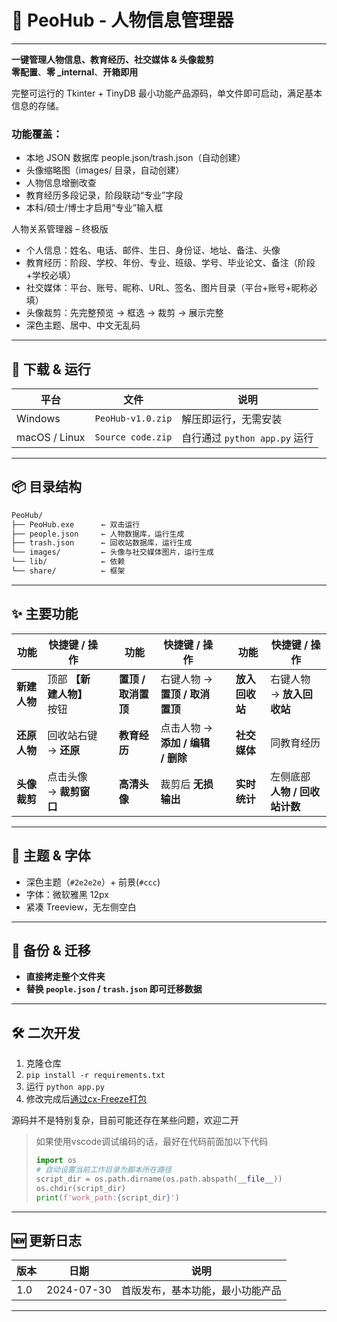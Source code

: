 # 📁 PeoHub - 人物信息管理器
---

**一键管理人物信息、教育经历、社交媒体 & 头像裁剪**  
**零配置**、**零 _internal**、**开箱即用**

完整可运行的 Tkinter + TinyDB 最小功能产品源码，单文件即可启动，满足基本信息的存储。

### 功能覆盖：

* 本地 JSON 数据库 people.json/trash.json（自动创建）
* 头像缩略图（images/ 目录，自动创建）
* 人物信息增删改查
* 教育经历多段记录，阶段联动“专业”字段
* 本科/硕士/博士才启用“专业”输入框

人物关系管理器 – 终极版
- 个人信息：姓名、电话、邮件、生日、身份证、地址、备注、头像
- 教育经历：阶段、学校、年份、专业、班级、学号、毕业论文、备注（阶段+学校必填）
- 社交媒体：平台、账号、昵称、URL、签名、图片目录（平台+账号+昵称必填）
- 头像裁剪：先完整预览 → 框选 → 裁剪 → 展示完整
- 深色主题、居中、中文无乱码

---

## 🚀 下载 & 运行

| 平台 | 文件 | 说明 |
|---|---|---|
| Windows | `PeoHub-v1.0.zip` | 解压即运行，无需安装 |
| macOS / Linux | `Source code.zip` | 自行通过 `python app.py` 运行 |

---

## 📦 目录结构

```bash
PeoHub/
├── PeoHub.exe      ← 双击运行
├── people.json     ← 人物数据库，运行生成
├── trash.json      ← 回收站数据库，运行生成
└── images/         ← 头像与社交媒体图片，运行生成
└── lib/            ← 依赖
└── share/          ← 框架
```

---

## ✨ 主要功能

| 功能 | 快捷键 / 操作 | | 功能 | 快捷键 / 操作 | | 功能 | 快捷键 / 操作 |
|---|---|---|---|---|---|---|---|
| **新建人物** | 顶部 **【新建人物】** 按钮 | | **置顶 / 取消置顶** | 右键人物 → **置顶 / 取消置顶** | | **放入回收站** | 右键人物 → **放入回收站** |
| **还原人物** | 回收站右键 → **还原** | | **教育经历** | 点击人物 → **添加 / 编辑 / 删除** | | **社交媒体** | 同教育经历 |
| **头像裁剪** | 点击头像 → **裁剪窗口** | | **高清头像** | 裁剪后 **无损输出** | | **实时统计** | 左侧底部 **人物 / 回收站计数** |

---

## 🎨 主题 & 字体

- 深色主题（`#2e2e2e`）+ 前景(`#ccc`)
- 字体：微软雅黑 12px  
- 紧凑 Treeview，无左侧空白

---

## 🔄 备份 & 迁移

- **直接拷走整个文件夹**  
- **替换 `people.json` / `trash.json` 即可迁移数据**

---

## 🛠️ 二次开发

1. 克隆仓库  
2. `pip install -r requirements.txt`  
3. 运行 `python app.py`
4. 修改完成后[通过cx-Freeze打包](./cx_Freeze打包.md)

源码并不是特别复杂，目前可能还存在某些问题，欢迎二开

> 如果使用vscode调试编码的话，最好在代码前面加以下代码
> ```python
> import os
> # 自动设置当前工作目录为脚本所在路径
> script_dir = os.path.dirname(os.path.abspath(__file__))
> os.chdir(script_dir)
> print(f'work_path:{script_dir}')
> ```
---

## 🆕 更新日志

| 版本 | 日期 | 说明 |
|---|---|---|
| 1.0 | 2024-07-30 | 首版发布，基本功能，最小功能产品 |

---
